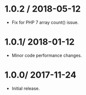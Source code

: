 # 1.0.2 / 2018-05-12
  * Fix for PHP 7 array count() issue.

# 1.0.1/ 2018-01-12
  * Minor code performance changes.

# 1.0.0/ 2017-11-24

  * Initial release.
